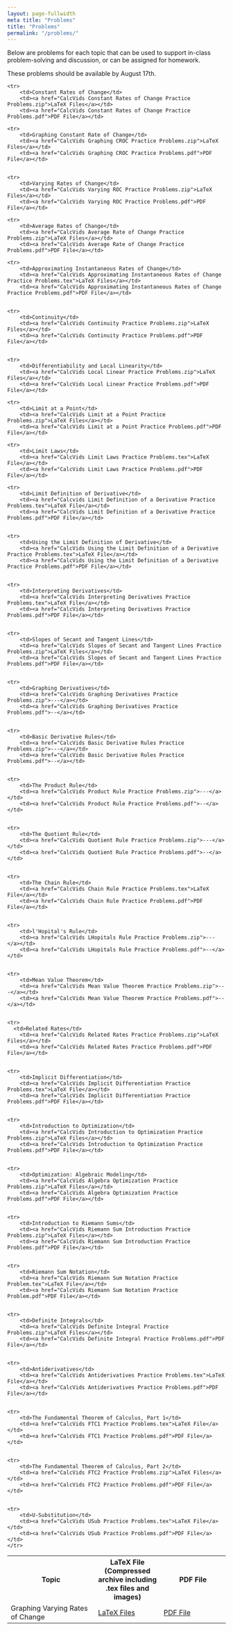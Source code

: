 ```yaml
---
layout: page-fullwidth
meta title: "Problems"
title: "Problems"
permalink: "/problems/"
---
```


Below are problems for each topic that can be used to support in-class problem-solving and discussion, or can be assigned for homework.



These problems should be available by August 17th.

<table>
	<tr>
		<th width="40%">Topic</th>
		<th width="30%">LaTeX File (Compressed archive including .tex files and images)</th>
		<th width="30%">PDF File</th>
		</tr>

	<tr>
		<td>Constant Rates of Change</td>
		<td><a href="CalcVids Constant Rates of Change Practice Problems.zip">LaTeX Files</a></td>
		<td><a href="CalcVids Constant Rates of Change Practice Problems.pdf">PDF File</a></td>

	<tr>
		<td>Graphing Constant Rate of Change</td>
		<td><a href="CalcVids Graphing CROC Practice Problems.zip">LaTeX Files</a></td>
		<td><a href="CalcVids Graphing CROC Practice Problems.pdf">PDF File</a></td>


	<tr>
		<td>Varying Rates of Change</td>
		<td><a href="CalcVids Varying ROC Practice Problems.zip">LaTeX Files</a></td>
		<td><a href="CalcVids Varying ROC Practice Problems.pdf">PDF File</a></td>


  <tr>
		<td>Graphing Varying Rates of Change</td>
		<td><a href="CalcVids Graphing Varying ROC Practice Problems.zip">LaTeX Files</a></td>
		<td><a href="CalcVids Graphing Varying ROC Practice Problems.pdf">PDF File</a></td>

	<tr>
		<td>Average Rates of Change</td>
		<td><a href="CalcVids Average Rate of Change Practice Problems.zip">LaTeX Files</a></td>
		<td><a href="CalcVids Average Rate of Change Practice Problems.pdf">PDF File</a></td>

	<tr>
		<td>Approximating Instantaneous Rates of Change</td>
		<td><a href="CalcVids Approximating Instantaneous Rates of Change Practice Problems.tex">LaTeX Files</a></td>
		<td><a href="CalcVids Approximating Instantaneous Rates of Change Practice Problems.pdf">PDF File</a></td>


	<tr>
		<td>Continuity</td>
		<td><a href="CalcVids Continuity Practice Problems.zip">LaTeX Files</a></td>
		<td><a href="CalcVids Continuity Practice Problems.pdf">PDF File</a></td>


	<tr>
		<td>Differentiability and Local Linearity</td>
		<td><a href="CalcVids Local Linear Practice Problems.zip">LaTeX Files</a></td>
		<td><a href="CalcVids Local Linear Practice Problems.pdf">PDF File</a></td>

	<tr>
		<td>Limit at a Point</td>
		<td><a href="CalcVids Limit at a Point Practice Problems.zip">LaTeX Files</a></td>
		<td><a href="CalcVids Limit at a Point Practice Problems.pdf">PDF File</a></td>		

	<tr>
		<td>Limit Laws</td>
		<td><a href="CalcVids Limit Laws Practice Problems.tex">LaTeX File</a></td>
		<td><a href="CalcVids Limit Laws Practice Problems.pdf">PDF File</a></td>	

	<tr>
		<td>Limit Definition of Derivative</td>
		<td><a href="Calcvids Limit Definition of a Derivative Practice Problems.tex">LaTeX File</a></td>
		<td><a href="CalcVids Limit Definition of a Derivative Practice Problems.pdf">PDF File</a></td>


	<tr>
		<td>Using the Limit Definition of Derivative</td>
		<td><a href="CalcVids Using the Limit Definition of a Derivative Practice Problems.tex">LaTeX File</a></td>
		<td><a href="CalcVids Using the Limit Definition of a Derivative Practice Problems.pdf">PDF File</a></td>


	<tr>
		<td>Interpreting Derivatives</td>
		<td><a href="CalcVids Interpreting Derivatives Practice Problems.tex">LaTeX File</a></td>
		<td><a href="CalcVids Interpreting Derivatives Practice Problems.pdf">PDF File</a></td>


	<tr>
		<td>Slopes of Secant and Tangent Lines</td>
		<td><a href="CalcVids Slopes of Secant and Tangent Lines Practice Problems.zip">LaTeX Files</a></td>
		<td><a href="CalcVids Slopes of Secant and Tangent Lines Practice Problems.pdf">PDF File</a></td>


	<tr>
		<td>Graphing Derivatives</td>
		<td><a href="CalcVids Graphing Derivatives Practice Problems.zip">---</a></td>
		<td><a href="CalcVids Graphing Derivatives Practice Problems.pdf">--</a></td>


	<tr>
		<td>Basic Derivative Rules</td>
		<td><a href="CalcVids Basic Derivative Rules Practice Problems.zip">---</a></td>
		<td><a href="CalcVids Basic Derivative Rules Practice Problems.pdf">--</a></td>


	<tr>
		<td>The Product Rule</td>
		<td><a href="CalcVids Product Rule Practice Problems.zip">---</a></td>
		<td><a href="CalcVids Product Rule Practice Problems.pdf">--</a></td>


	<tr>
		<td>The Quotient Rule</td>
		<td><a href="CalcVids Quotient Rule Practice Problems.zip">---</a></td>
		<td><a href="CalcVids Quotient Rule Practice Problems.pdf">--</a></td>


	<tr>
		<td>The Chain Rule</td>
		<td><a href="CalcVids Chain Rule Practice Problems.tex">LaTeX File</a></td>
		<td><a href="CalcVids Chain Rule Practice Problems.pdf">PDF File</a></td>


	<tr>
		<td>l'Hopital's Rule</td>
		<td><a href="CalcVids LHopitals Rule Practice Problems.zip">---</a></td>
		<td><a href="CalcVids LHopitals Rule Practice Problems.pdf">--</a></td>


	<tr>
		<td>Mean Value Theorem</td>
		<td><a href="CalcVids Mean Value Theorem Practice Problems.zip">---</a></td>
		<td><a href="CalcVids Mean Value Theorem Practice Problems.pdf">--</a></td>


	<tr>
	  <td>Related Rates</td>
		<td><a href="CalcVids Related Rates Practice Problems.zip">LaTeX Files</a></td>
		<td><a href="CalcVids Related Rates Practice Problems.pdf">PDF File</a></td>


	<tr>
		<td>Implicit Differentiation</td>
		<td><a href="CalcVids Implicit Differentiation Practice Problems.tex">LaTeX File</a></td>
		<td><a href="CalcVids Implicit Differentiation Practice Problems.pdf">PDF File</a></td>


	<tr>
		<td>Introduction to Optimization</td>
		<td><a href="CalcVids Introduction to Optimization Practice Problems.zip">LaTeX Files</a></td>
		<td><a href="CalcVids Introduction to Optimization Practice Problems.pdf">PDF File</a></td>


	<tr>
		<td>Optimization: Algebraic Modeling</td>
		<td><a href="CalcVids Algebra Optimization Practice Problems.zip">LaTeX Files</a></td>
		<td><a href="CalcVids Algebra Optimization Practice Problems.pdf">PDF File</a></td>


	<tr>
		<td>Introduction to Riemann Sums</td>
		<td><a href="CalcVids Riemann Sum Introduction Practice Problems.zip">LaTeX Files</a></td>
		<td><a href="CalcVids Riemann Sum Introduction Practice Problems.pdf">PDF File</a></td>


	<tr>
		<td>Riemann Sum Notation</td>
		<td><a href="CalcVids Riemann Sum Notation Practice Problem.tex">LaTeX File</a></td>
		<td><a href="CalcVids Riemann Sum Notation Practice Problem.pdf">PDF File</a></td>


	<tr>
		<td>Definite Integrals</td>
		<td><a href="CalcVids Definite Integral Practice Problems.zip">LaTeX Files</a></td>
		<td><a href="CalcVids Definite Integral Practice Problems.pdf">PDF File</a></td>


	<tr>
		<td>Antiderivatives</td>
		<td><a href="CalcVids Antiderivatives Practice Problems.tex">LaTeX File</a></td>
		<td><a href="CalcVids Antiderivatives Practice Problems.pdf">PDF File</a></td>


	<tr>
		<td>The Fundamental Theorem of Calculus, Part 1</td>
		<td><a href="CalcVids FTC1 Practice Problems.tex">LaTeX File</a></td>
		<td><a href="CalcVids FTC1 Practice Problems.pdf">PDF File</a></td>


	<tr>
		<td>The Fundamental Theorem of Calculus, Part 2</td>
		<td><a href="CalcVids FTC2 Practice Problems.zip">LaTeX Files</a></td>
		<td><a href="CalcVids FTC2 Practice Problems.pdf">PDF File</a></td>


	<tr>
		<td>U-Substitution</td>
		<td><a href="CalcVids USub Practice Problems.tex">LaTeX File</a></td>
		<td><a href="CalcVids USub Practice Problems.pdf">PDF File</a></td>
	</tr>